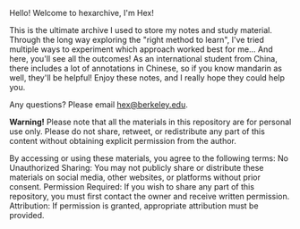 Hello!
Welcome to hexarchive, I'm Hex!

This is the ultimate archive I used to store my notes and study material.
Through the long way exploring the "right method to learn", I've tried multiple ways to experiment which approach worked best for me...
And here, you'll see all the outcomes!
As an international student from China, there includes a lot of annotations in Chinese, so if you know mandarin as well, they'll be helpful!
Enjoy these notes, and I really hope they could help you.

Any questions? Please email hex@berkeley.edu.

**Warning!**
Please note that all the materials in this repository are for personal use only. 
Please do not share, retweet, or redistribute any part of this content without obtaining explicit permission from the author.

By accessing or using these materials, you agree to the following terms:
No Unauthorized Sharing: You may not publicly share or distribute these materials on social media, other websites, or platforms without prior consent.
Permission Required: If you wish to share any part of this repository, you must first contact the owner and receive written permission.
Attribution: If permission is granted, appropriate attribution must be provided.
